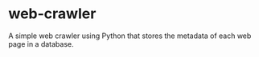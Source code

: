# web-crawler
A simple web crawler using Python that stores the metadata of each web page in a database.

